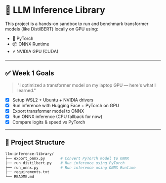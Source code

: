 # 🧠 LLM Inference Library

This project is a hands-on sandbox to run and benchmark transformer models (like DistilBERT) locally on GPU using:

- 🧪 PyTorch
- 📦 ONNX Runtime
- ⚡ NVIDIA GPU (CUDA)

---

## ✅ Week 1 Goals

> "I optimized a transformer model on my laptop GPU — here's what I learned."

- [x] Setup WSL2 + Ubuntu + NVIDIA drivers
- [x] Run inference with Hugging Face + PyTorch on GPU
- [x] Export transformer model to ONNX
- [x] Run ONNX inference (CPU fallback for now)
- [x] Compare logits & speed vs PyTorch

---

## 📁 Project Structure

```bash
llm-inference-library/
├── export_onnx.py       # Convert PyTorch model to ONNX
├── run_distilbert.py    # Run inference using PyTorch
├── run_onnx.py          # Run inference using ONNX Runtime
├── requirements.txt
└── README.md
